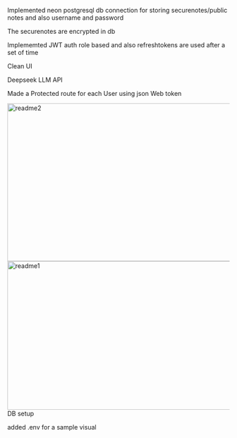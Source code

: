
Implemented neon postgresql db connection for storing securenotes/public notes and also username and password 


The securenotes are encrypted in db 

Implememted JWT auth role based and also refreshtokens are used after a set of time 

Clean UI 

Deepseek LLM API

Made a Protected route for each User using json Web token

<img width="767" height="358" alt="readme2" src="https://github.com/user-attachments/assets/d6b5223d-a704-4565-9edd-8adfe8f04821" />
<img width="896" height="337" alt="readme1" src="https://github.com/user-attachments/assets/b14febcd-bcc9-41cf-8b87-d2b2793d177c" />
DB setup 

added .env for a sample visual
